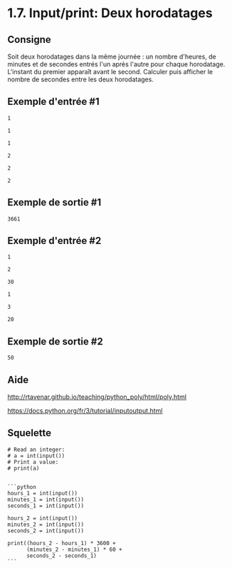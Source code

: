 # 1.7. Input/print: Deux horodatages

## Consigne

Soit deux horodatages dans la même journée : un nombre d'heures, de minutes et de secondes entrés l'un après l'autre pour chaque horodatage. L'instant du premier apparaît avant le second.
Calculer puis afficher le nombre de secondes entre les deux horodatages.

## Exemple d'entrée #1

```
1
```

```
1
```

```
1
```

```
2
```

```
2
```

```
2
```

## Exemple de sortie #1

```
3661
```

## Exemple d'entrée #2

```
1
```

```
2
```

```
30
```

```
1
```

```
3
```

```
20
```

## Exemple de sortie #2

```
50
```

## Aide

http://rtavenar.github.io/teaching/python_poly/html/poly.html

https://docs.python.org/fr/3/tutorial/inputoutput.html

## Squelette

```{code-cell} python
# Read an integer:
# a = int(input())
# Print a value:
# print(a)
```

````{dropdown} Proposition de solution

```python
hours_1 = int(input())
minutes_1 = int(input())
seconds_1 = int(input())

hours_2 = int(input())
minutes_2 = int(input())
seconds_2 = int(input())

print((hours_2 - hours_1) * 3600 +
      (minutes_2 - minutes_1) * 60 +
      seconds_2 - seconds_1)
```
````
